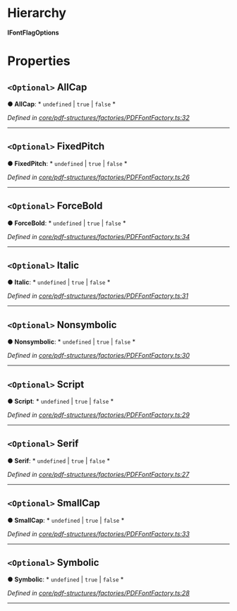 

# Hierarchy

**IFontFlagOptions**

# Properties

<a id="allcap"></a>

## `<Optional>` AllCap

**● AllCap**: * `undefined` &#124; `true` &#124; `false`
*

*Defined in [core/pdf-structures/factories/PDFFontFactory.ts:32](https://github.com/Hopding/pdf-lib/blob/0d3a994/src/core/pdf-structures/factories/PDFFontFactory.ts#L32)*

___
<a id="fixedpitch"></a>

## `<Optional>` FixedPitch

**● FixedPitch**: * `undefined` &#124; `true` &#124; `false`
*

*Defined in [core/pdf-structures/factories/PDFFontFactory.ts:26](https://github.com/Hopding/pdf-lib/blob/0d3a994/src/core/pdf-structures/factories/PDFFontFactory.ts#L26)*

___
<a id="forcebold"></a>

## `<Optional>` ForceBold

**● ForceBold**: * `undefined` &#124; `true` &#124; `false`
*

*Defined in [core/pdf-structures/factories/PDFFontFactory.ts:34](https://github.com/Hopding/pdf-lib/blob/0d3a994/src/core/pdf-structures/factories/PDFFontFactory.ts#L34)*

___
<a id="italic"></a>

## `<Optional>` Italic

**● Italic**: * `undefined` &#124; `true` &#124; `false`
*

*Defined in [core/pdf-structures/factories/PDFFontFactory.ts:31](https://github.com/Hopding/pdf-lib/blob/0d3a994/src/core/pdf-structures/factories/PDFFontFactory.ts#L31)*

___
<a id="nonsymbolic"></a>

## `<Optional>` Nonsymbolic

**● Nonsymbolic**: * `undefined` &#124; `true` &#124; `false`
*

*Defined in [core/pdf-structures/factories/PDFFontFactory.ts:30](https://github.com/Hopding/pdf-lib/blob/0d3a994/src/core/pdf-structures/factories/PDFFontFactory.ts#L30)*

___
<a id="script"></a>

## `<Optional>` Script

**● Script**: * `undefined` &#124; `true` &#124; `false`
*

*Defined in [core/pdf-structures/factories/PDFFontFactory.ts:29](https://github.com/Hopding/pdf-lib/blob/0d3a994/src/core/pdf-structures/factories/PDFFontFactory.ts#L29)*

___
<a id="serif"></a>

## `<Optional>` Serif

**● Serif**: * `undefined` &#124; `true` &#124; `false`
*

*Defined in [core/pdf-structures/factories/PDFFontFactory.ts:27](https://github.com/Hopding/pdf-lib/blob/0d3a994/src/core/pdf-structures/factories/PDFFontFactory.ts#L27)*

___
<a id="smallcap"></a>

## `<Optional>` SmallCap

**● SmallCap**: * `undefined` &#124; `true` &#124; `false`
*

*Defined in [core/pdf-structures/factories/PDFFontFactory.ts:33](https://github.com/Hopding/pdf-lib/blob/0d3a994/src/core/pdf-structures/factories/PDFFontFactory.ts#L33)*

___
<a id="symbolic"></a>

## `<Optional>` Symbolic

**● Symbolic**: * `undefined` &#124; `true` &#124; `false`
*

*Defined in [core/pdf-structures/factories/PDFFontFactory.ts:28](https://github.com/Hopding/pdf-lib/blob/0d3a994/src/core/pdf-structures/factories/PDFFontFactory.ts#L28)*

___

